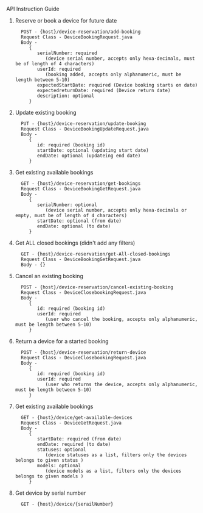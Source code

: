 API Instruction Guide

1. Reserve or book a device for future date

         POST - {host}/device-reservation/add-booking
         Request Class - DeviceBookingRequest.java
         Body - 
            {
               serialNumber: required 
                  (device serial number, accepts only hexa-decimals, must be of length of 4 characters)
               userId: required 
                  (booking added, accepts only alphanumeric, must be length between 5-10)
               expectedStartDate: required (Device booking starts on date)
               expectedreturnDate: required (Device return date)
               description: optional
            }

2. Update existing booking

         PUT - {host}/device-reservation/update-booking
         Request Class - DeviceBookingUpdateRequest.java
         Body - 
            {
               id: required (booking id)
               startDate: optional (updating start date)
               endDate: optional (updateing end date)
            }

3. Get existing available bookings

         GET - {host}/device-reservation/get-bookings
         Request Class - DeviceBookingGetRequest.java
         Body - 
            {
               serialNumber: optional 
                  (device serial number, accepts only hexa-decimals or empty, must be of length of 4 characters)
               startDate: optional (from date)
               endDate: optional (to date)
            }

4. Get ALL closed bookings (didn't add any filters)

         GET - {host}/device-reservation/get-All-closed-bookings
         Request Class - DeviceBookingGetRequest.java
         Body - {}


5. Cancel an existing booking

         POST - {host}/device-reservation/cancel-existing-booking
         Request Class - DeviceClosebookingRequest.java
         Body - 
            {
               id: required (booking id)
               userId: required 
                  (user who cancel the booking, accepts only alphanumeric, must be length between 5-10)
            }

6. Return a device for a started booking

         POST - {host}/device-reservation/return-device
         Request Class - DeviceClosebookingRequest.java
         Body - 
            {
               id: required (booking id)
               userId: required 
                  (user who returns the device, accepts only alphanumeric, must be length between 5-10)
            }

7. Get existing available bookings

         GET - {host}/device/get-available-devices
         Request Class - DeviceGetRequest.java
         Body - 
            {
               startDate: required (from date)
               endDate: required (to date)
               statuses: optional 
                  (device statuses as a list, filters only the devices belongs to given status )
               models: optional 
                  (device models as a list, filters only the devices belongs to given models )
            }

8. Get device by serial number

         GET - {host}/device/{serailNumber}
        


